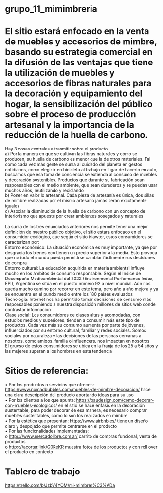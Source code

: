 # grupo_11_mimimbreria
# El sitio estará enfocado en la venta de muebles y accesorios de mimbre, basando su estrategia comercial en la difusión de las ventajas que tiene la utilización de muebles y accesorios de fibras naturales para la decoración y equipamiento del hogar, la sensibilización del público sobre el proceso de producción artesanal y la importancia de la reducción de la huella de carbono.
Hay 3 cosas centrales a trasmitir sobre el producto<br />
a)	Por la manera en que se cultivan las fibras naturales y cómo se producen, su huella de carbono es menor que la de otros materiales. Tal como cada vez más gente se suma al cuidado del planeta en gestos cotidianos, como elegir ir en bicicleta al trabajo en lugar de hacerlo en auto, buscamos que esa toma de conciencia se extienda al consumo de muebles y decoración sostenibles. Productos que durante su fabricación sean responsables con el medio ambiente, que sean duraderos y se puedan usar muchos años, reutilizando y reciclando<br />
b)	Poner en valor lo artesanal. Cada pieza de artesanía es única, dos sillas de mimbre realizadas por el mismo artesano jamás serán exactamente iguales<br />
c)	Asociar la disminución de la huella de carbono con un concepto de interiorismo que apueste por crear ambientes sosegados y naturales<br /><br />
La suma de los tres enunciados anteriores nos permite tener una mejor definición de nuestro público objetivo, el sitio estará enfocado en el consumidor ecológico, que según el sitio Klawter, estos consumidores se caracterizan por:<br />
Entorno económico: La situación económica es muy importante, ya que por desgracia los bienes eco tienen un precio superior a la media. Esto provoca que no todo el mundo pueda permitirse cambiar fácilmente sus decisiones de compra<br />
Entorno cultural: La educación adquirida en materia ambiental influye mucho en los ámbitos de consumo responsable. Según el Índice de Desempeño Medioambiental del 2022 (Environmental Performance Index, EPI), Argentina se sitúa en el puesto número 92 a nivel mundial. Aún nos queda mucho camino por recorrer en este tema, pero año a año mejora y ya se encuentra en el pundo medio entre los 180 países evaluados<br />
Tecnología: Internet nos ha permitido tomar decisiones de consumo más responsables poniendo a nuestra disposición millones de sitios web donde contrastar información<br />
Clase social: Los consumidores de clases altas y acomodadas, con estudios medios y superiores, tienden a consumir más este tipo de productos. Cada vez más su consumo aumenta por parte de jóvenes, influenciados por su entorno cultural, familiar y redes sociales. Somos sociales por naturaleza y las decisiones de las personas cercanas a nosotros, como amigos, familia o influencers, nos impactan en nosotros<br />
El grueso de estos consumidores se ubica en la franja de los 25 a 54 años y las mujeres superan a los hombres en esta tendencia
# Sitios de referencia:
•	Por los productos o servicios que ofrecen: https://www.nomadbubbles.com/muebles-de-mimbre-decoracion/ hace una clara descripción del producto aportando ideas para su uso<br />
•	Por los clientes a los que apunta: https://paudesign.com/como-decorar-con-muebles-ecologicos/ en el sitio se hace énfasis en la decoración sustentable, para poder decorar de esa manera, es necesario comprar muebles sustentables, como lo son los realizados en mimbre <br />
• Por la estética que presentan: https://www.airbnb.es/ tiene un diseño claro y despojado que permite centrarse en el producto<br />
•	Por las funcionalidades implementadas:<br /> 
o	https://www.mercadolibre.com.ar/ carrito de compras funcional, venta de productos<br />
o	https://acortar.link/G0ReKR muestra fotos de los productos y con roll over el producto en contexto
# Tablero de trabajo<br />
https://trello.com/b/JzbV4YOM/mi-mimbrer%C3%ADa

